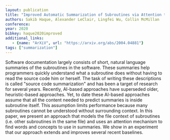 ```yaml
---
layout: publication
title: "Improved Automatic Summarization of Subroutines via Attention to File Context"
authors: Sakib Haque, Alexander LeClair, Lingfei Wu, Collin McMillan
conference:
year: 2020
bibkey: haque2020improved
additional_links:
   - {name: "ArXiV", url: "https://arxiv.org/abs/2004.04881"}
tags: ["summarization"]
---
```

Software documentation largely consists of short, natural language summaries of the subroutines in the software. These summaries help programmers quickly understand what a subroutine does without having to read the source code him or herself. The task of writing these descriptions is called "source code summarization" and has been a target of research for several years. Recently, AI-based approaches have superseded older, heuristic-based approaches. Yet, to date these AI-based approaches assume that all the content needed to predict summaries is inside subroutine itself. This assumption limits performance because many subroutines cannot be understood without surrounding context. In this paper, we present an approach that models the file context of subroutines (i.e. other subroutines in the same file) and uses an attention mechanism to find words and concepts to use in summaries. We show in an experiment that our approach extends and improves several recent baselines. 
